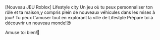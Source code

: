 [Nouveau JEU Roblox]
Lifestyle city
Un jeu où tu peux personnaliser ton rôle et ta maison,y compris plein de nouveaux véhicules dans les mises à jour!
Tu peux t'amuser tout en explorant la ville de Lifestyle 
Prépare toi à découvrir un nouveau monde!😍

Amuse toi bien!🤗
